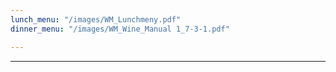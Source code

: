 ```yaml
---
lunch_menu: "/images/WM_Lunchmeny.pdf"
dinner_menu: "/images/WM_Wine_Manual 1_7-3-1.pdf"

---
```

---